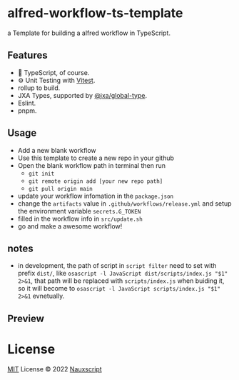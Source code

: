 # alfred-workflow-ts-template
a Template for building a alfred workflow in TypeScript.

## Features

- 🦾 TypeScript, of course.
- ⚙️ Unit Testing with [Vitest](https://github.com/vitest-dev/vitest).
- rollup to build.
- JXA Types, supported by [@jxa/global-type](https://github.com/JXA-userland/JXA/tree/master/packages/@jxa/global-type).
- Eslint.
- pnpm.

## Usage

- Add a new blank workflow
- Use this template to create a new repo in your github
- Open the blank workflow path in terminal then run 
  - `git init`
  - `git remote origin add [your new repo path]`
  - `git pull origin main`
- update your workflow infomation in the `package.json`
- change the `artifacts` value in `.github/workflows/release.yml` and setup the environment variable `secrets.G_TOKEN`
- filled in the workflow info in `src/update.sh`
- go and make a awesome workflow!

## notes

- in development, the path of script in `script filter` need to set with prefix `dist/`, like `osascript -l JavaScript dist/scripts/index.js "$1" 2>&1`, that path will be replaced with `scripts/index.js` when buiding it, so it will become to `osascript -l JavaScript scripts/index.js "$1" 2>&1` evnetually.

## Preview

# License

[MIT](./LICENSE) License © 2022 [Nauxscript](https://github.com/Nauxscript)